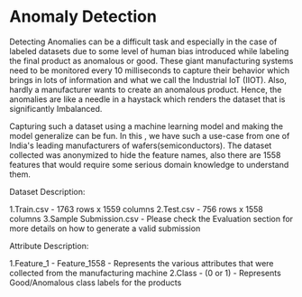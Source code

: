 # Anomaly Detection

Detecting Anomalies can be a difficult task and especially in the case of labeled datasets due to some level of human bias introduced while labeling the final product as anomalous or good. 
These giant manufacturing systems need to be monitored every 10 milliseconds to capture their behavior which brings in lots of information and what we call the Industrial IoT (IIOT). 
Also, hardly a manufacturer wants to create an anomalous product. Hence, the anomalies are like a needle in a haystack which renders the dataset that is significantly Imbalanced. 

Capturing such a dataset using a machine learning model and making the model generalize can be fun. In this , we have such a use-case from one of India's leading manufacturers of wafers(semiconductors).
The dataset collected was anonymized to hide the feature names, also there are 1558 features that would require some serious domain knowledge to understand them.

Dataset Description:

1.Train.csv - 1763 rows x 1559 columns
2.Test.csv - 756 rows x 1558 columns
3.Sample Submission.csv - Please check the Evaluation section for more details on how to generate a valid submission
 

Attribute Description:

1.Feature_1 - Feature_1558 - Represents the various attributes that were collected from the manufacturing machine
2.Class - (0 or 1) - Represents Good/Anomalous class labels for the products
